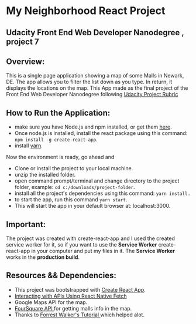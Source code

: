 # My Neighborhood React Project
Udacity Front End Web Developer Nanodegree , project 7
---
## Overview:
This is a single page application showing a map of some Malls in Newark, DE. 
The app allows you to filter the list down as you type. In return, it displays the locations on the map.
This App made as the final project of the Front End Web Developer Nanodegree following [Udacity Project Rubric](https://review.udacity.com/#!/rubrics/1351/view) 


## How to Run the Application:

- make sure you have Node.js and npm installed, or get them [here](https://nodejs.org/it/download).
- Once node.js is installed, install the react package using this command: `npm install -g create-react-app`.
- install [yarn](https://yarnpkg.com/en/docs/install).

Now the environment is ready, go ahead and 
- Clone or install the project to your local machine.
- unzip the installed folder.
- open command prompt/terminal and change directory to the project folder, example: `cd c:/downloads/project-folder`.
- install all the project's dependencies using this command: `yarn install`..
- to start the app, run this command `yarn start`.
- This will start the app in your default browser at: localhost:3000.

## Important:

The project was created with create-react-app and I used the created service worker for it, so if you want to use the **Service Worker** create-react-app in your computer and put my files in it.
The **Service Worker** works in the **production build**. 

## Resources && Dependencies:

- This project was bootstrapped with [Create React App](https://github.com/facebook/create-react-app).
- [Interacting with APIs Using React Native Fetch](https://medium.com/@yoniweisbrod/interacting-with-apis-using-react-native-fetch-9733f28566bb)
- Google Maps API for the map.
- [FourSquare API ](https://developer.foursquare.com/) for getting malls info in the map.
- Thanks to [Forrest Walker's Tutorial ](https://www.youtube.com/watch?v=ktc8Gp9jD1k&list=PL4rQq4MQP1crXuPtruu_eijgOUUXhcUCP&index=1) which helped alot.

